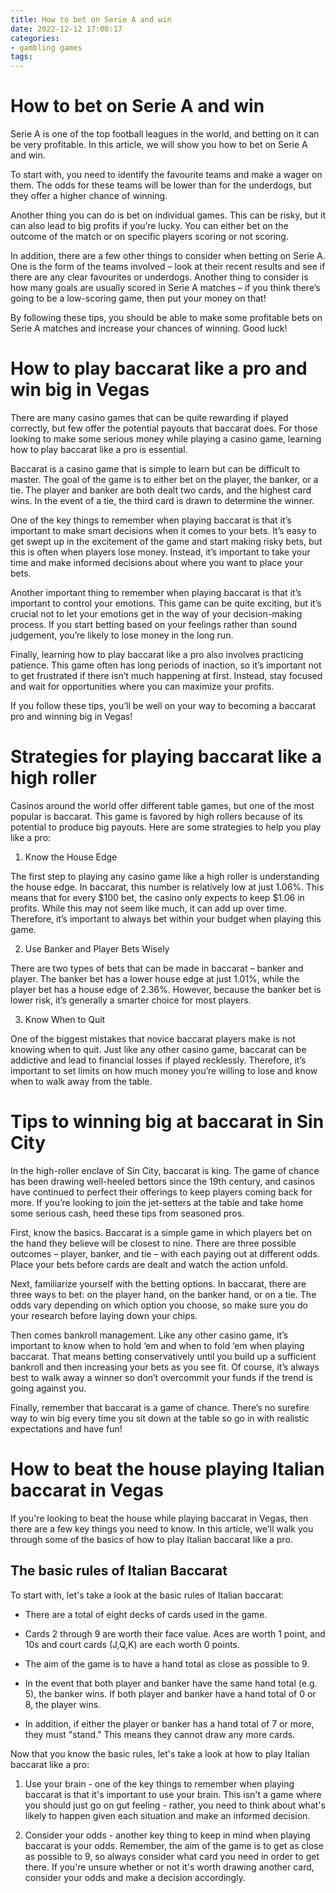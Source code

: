 ```yaml
---
title: How to bet on Serie A and win
date: 2022-12-12 17:00:17
categories:
- gambling games
tags:
---
```



#  How to bet on Serie A and win

Serie A is one of the top football leagues in the world, and betting on it can be very profitable. In this article, we will show you how to bet on Serie A and win.

To start with, you need to identify the favourite teams and make a wager on them. The odds for these teams will be lower than for the underdogs, but they offer a higher chance of winning.

Another thing you can do is bet on individual games. This can be risky, but it can also lead to big profits if you’re lucky. You can either bet on the outcome of the match or on specific players scoring or not scoring.

In addition, there are a few other things to consider when betting on Serie A. One is the form of the teams involved – look at their recent results and see if there are any clear favourites or underdogs. Another thing to consider is how many goals are usually scored in Serie A matches – if you think there’s going to be a low-scoring game, then put your money on that!

By following these tips, you should be able to make some profitable bets on Serie A matches and increase your chances of winning. Good luck!

#  How to play baccarat like a pro and win big in Vegas

There are many casino games that can be quite rewarding if played correctly, but few offer the potential payouts that baccarat does. For those looking to make some serious money while playing a casino game, learning how to play baccarat like a pro is essential.

Baccarat is a casino game that is simple to learn but can be difficult to master. The goal of the game is to either bet on the player, the banker, or a tie. The player and banker are both dealt two cards, and the highest card wins. In the event of a tie, the third card is drawn to determine the winner.

One of the key things to remember when playing baccarat is that it’s important to make smart decisions when it comes to your bets. It’s easy to get swept up in the excitement of the game and start making risky bets, but this is often when players lose money. Instead, it’s important to take your time and make informed decisions about where you want to place your bets.

Another important thing to remember when playing baccarat is that it’s important to control your emotions. This game can be quite exciting, but it’s crucial not to let your emotions get in the way of your decision-making process. If you start betting based on your feelings rather than sound judgement, you’re likely to lose money in the long run.

Finally, learning how to play baccarat like a pro also involves practicing patience. This game often has long periods of inaction, so it’s important not to get frustrated if there isn’t much happening at first. Instead, stay focused and wait for opportunities where you can maximize your profits.

If you follow these tips, you’ll be well on your way to becoming a baccarat pro and winning big in Vegas!

#  Strategies for playing baccarat like a high roller

Casinos around the world offer different table games, but one of the most popular is baccarat. This game is favored by high rollers because of its potential to produce big payouts. Here are some strategies to help you play like a pro:

1. Know the House Edge

The first step to playing any casino game like a high roller is understanding the house edge. In baccarat, this number is relatively low at just 1.06%. This means that for every $100 bet, the casino only expects to keep $1.06 in profits. While this may not seem like much, it can add up over time. Therefore, it’s important to always bet within your budget when playing this game.

2. Use Banker and Player Bets Wisely

There are two types of bets that can be made in baccarat – banker and player. The banker bet has a lower house edge at just 1.01%, while the player bet has a house edge of 2.36%. However, because the banker bet is lower risk, it’s generally a smarter choice for most players.

3. Know When to Quit

One of the biggest mistakes that novice baccarat players make is not knowing when to quit. Just like any other casino game, baccarat can be addictive and lead to financial losses if played recklessly. Therefore, it’s important to set limits on how much money you’re willing to lose and know when to walk away from the table.

#  Tips to winning big at baccarat in Sin City

In the high-roller enclave of Sin City, baccarat is king. The game of chance has been drawing well-heeled bettors since the 19th century, and casinos have continued to perfect their offerings to keep players coming back for more. If you’re looking to join the jet-setters at the table and take home some serious cash, heed these tips from seasoned pros.

First, know the basics. Baccarat is a simple game in which players bet on the hand they believe will be closest to nine. There are three possible outcomes – player, banker, and tie – with each paying out at different odds. Place your bets before cards are dealt and watch the action unfold.

Next, familiarize yourself with the betting options. In baccarat, there are three ways to bet: on the player hand, on the banker hand, or on a tie. The odds vary depending on which option you choose, so make sure you do your research before laying down your chips.

Then comes bankroll management. Like any other casino game, it’s important to know when to hold ‘em and when to fold ‘em when playing baccarat. That means betting conservatively until you build up a sufficient bankroll and then increasing your bets as you see fit. Of course, it’s always best to walk away a winner so don’t overcommit your funds if the trend is going against you.

Finally, remember that baccarat is a game of chance. There’s no surefire way to win big every time you sit down at the table so go in with realistic expectations and have fun!

#  How to beat the house playing Italian baccarat in Vegas

If you're looking to beat the house while playing baccarat in Vegas, then there are a few key things you need to know. In this article, we'll walk you through some of the basics of how to play Italian baccarat like a pro.

## The basic rules of Italian Baccarat

To start with, let's take a look at the basic rules of Italian baccarat:

* There are a total of eight decks of cards used in the game.

* Cards 2 through 9 are worth their face value. Aces are worth 1 point, and 10s and court cards (J,Q,K) are each worth 0 points.

* The aim of the game is to have a hand total as close as possible to 9.

* In the event that both player and banker have the same hand total (e.g. 5), the banker wins. If both player and banker have a hand total of 0 or 8, the player wins.

* In addition, if either the player or banker has a hand total of 7 or more, they must "stand." This means they cannot draw any more cards.

Now that you know the basic rules, let's take a look at how to play Italian baccarat like a pro:

1. Use your brain - one of the key things to remember when playing baccarat is that it's important to use your brain. This isn't a game where you should just go on gut feeling - rather, you need to think about what's likely to happen given each situation and make an informed decision.

2. Consider your odds - another key thing to keep in mind when playing baccarat is your odds. Remember, the aim of the game is to get as close as possible to 9, so always consider what card you need in order to get there. If you're unsure whether or not it's worth drawing another card, consider your odds and make a decision accordingly.
